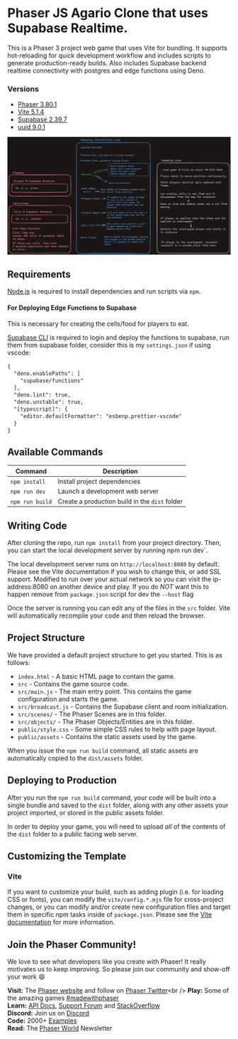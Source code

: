 # Phaser JS Agario Clone that uses Supabase Realtime.

This is a Phaser 3 project web game that uses Vite for bundling. It supports hot-reloading for quick development workflow and includes scripts to generate production-ready builds. Also includes Supabase backend realtime connectivity with postgres and edge functions using Deno.

### Versions

- [Phaser 3.80.1](https://github.com/phaserjs/phaser)
- [Vite 5.1.4](https://github.com/vitejs/vite)
- [Supabase 2.39.7](https://github.com/supabase/supabase-js)
- [uuid 9.0.1](https://github.com/uuidjs/uuid)

![screenshot](screenshot.png)

## Requirements

[Node.js](https://nodejs.org) is required to install dependencies and run scripts via `npm`.

#### For Deploying Edge Functions to Supabase

This is necessary for creating the cells/food for players to eat.

[Supabase CLI](https://supabase.com/docs/guides/cli/getting-started) is required to login and deploy the functions to supabase, run them from supabase folder, consider this is my `settings.json` if using vscode:

```
{
  "deno.enablePaths": [
    "supabase/functions"
  ],
  "deno.lint": true,
  "deno.unstable": true,
  "[typescript]": {
    "editor.defaultFormatter": "esbenp.prettier-vscode"
  }
}
```

## Available Commands

| Command | Description |
|---------|-------------|
| `npm install` | Install project dependencies |
| `npm run dev` | Launch a development web server |
| `npm run build` | Create a production build in the `dist` folder |

## Writing Code

After cloning the repo, run `npm install` from your project directory. Then, you can start the local development server by running npm run dev`.

The local development server runs on `http://localhost:8080` by default. Please see the Vite documentation if you wish to change this, or add SSL support. 
Modified to run over your actual network so you can visit the ip-address:8080 on another device and play. If you do *NOT* want this to happen remove from `package.json` script for dev the `--host` flag

Once the server is running you can edit any of the files in the `src` folder. Vite will automatically recompile your code and then reload the browser.

## Project Structure

We have provided a default project structure to get you started. This is as follows:

- `index.html` - A basic HTML page to contain the game.
- `src` - Contains the game source code.
- `src/main.js` - The main entry point. This contains the game configuration and starts the game.
- `src/broadcast.js` - Contains the Supabase client and room initialization.
- `src/scenes/` - The Phaser Scenes are in this folder.
- `src/objects/` - The Phaser Objects/Entities are in this folder.
- `public/style.css` - Some simple CSS rules to help with page layout.
- `public/assets` - Contains the static assets used by the game.

When you issue the `npm run build` command, all static assets are automatically copied to the `dist/assets` folder.

## Deploying to Production

After you run the `npm run build` command, your code will be built into a single bundle and saved to the `dist` folder, along with any other assets your project imported, or stored in the public assets folder.

In order to deploy your game, you will need to upload *all* of the contents of the `dist` folder to a public facing web server.

## Customizing the Template

### Vite

If you want to customize your build, such as adding plugin (i.e. for loading CSS or fonts), you can modify the `vite/config.*.mjs` file for cross-project changes, or you can modify and/or create new configuration files and target them in specific npm tasks inside of `package.json`. Please see the [Vite documentation](https://vitejs.dev/) for more information.

## Join the Phaser Community!

We love to see what developers like you create with Phaser! It really motivates us to keep improving. So please join our community and show-off your work 😄

**Visit:** The [Phaser website](https://phaser.io) and follow on [Phaser Twitter](https://twitter.com/phaser_)<br />
**Play:** Some of the amazing games [#madewithphaser](https://twitter.com/search?q=%23madewithphaser&src=typed_query&f=live)<br />
**Learn:** [API Docs](https://newdocs.phaser.io), [Support Forum](https://phaser.discourse.group/) and [StackOverflow](https://stackoverflow.com/questions/tagged/phaser-framework)<br />
**Discord:** Join us on [Discord](https://discord.gg/phaser)<br />
**Code:** 2000+ [Examples](https://labs.phaser.io)<br />
**Read:** The [Phaser World](https://phaser.io/community/newsletter) Newsletter<br />
